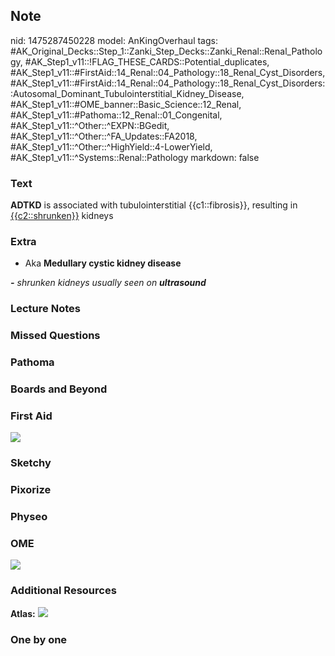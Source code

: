 ## Note
nid: 1475287450228
model: AnKingOverhaul
tags: #AK_Original_Decks::Step_1::Zanki_Step_Decks::Zanki_Renal::Renal_Pathology, #AK_Step1_v11::!FLAG_THESE_CARDS::Potential_duplicates, #AK_Step1_v11::#FirstAid::14_Renal::04_Pathology::18_Renal_Cyst_Disorders, #AK_Step1_v11::#FirstAid::14_Renal::04_Pathology::18_Renal_Cyst_Disorders::Autosomal_Dominant_Tubulointerstitial_Kidney_Disease, #AK_Step1_v11::#OME_banner::Basic_Science::12_Renal, #AK_Step1_v11::#Pathoma::12_Renal::01_Congenital, #AK_Step1_v11::^Other::^EXPN::BGedit, #AK_Step1_v11::^Other::^FA_Updates::FA2018, #AK_Step1_v11::^Other::^HighYield::4-LowerYield, #AK_Step1_v11::^Systems::Renal::Pathology
markdown: false

### Text
<div>
  <div>
    <b>ADTKD</b> is associated with tubulointerstitial
    {{c1::fibrosis}}, resulting in <u>{{c2::shrunken}}</u> kidneys
  </div>
</div>

### Extra
- Aka <b>Medullary cystic kidney disease</b>
<div>
  <i><b>-</b> shrunken kidneys usually seen on
  <b>ultrasound</b></i>
</div>

### Lecture Notes


### Missed Questions


### Pathoma


### Boards and Beyond


### First Aid
<img src="tmpTDrCT7.png">

### Sketchy


### Pixorize


### Physeo


### OME
<div class="ome-widget">
  <a href="https://onlinemeded.org/spa/renal?ref=anki"><img src=
  "_OME_AnkiFlashcards_Topic_5.png"></a>
</div>

### Additional Resources
<b>Atlas:</b> <img src="tmpdkdFqX.png">

### One by one


